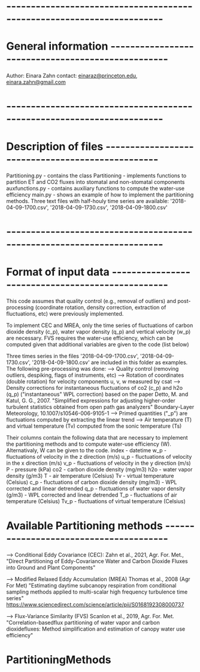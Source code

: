# ----------------------------------------------------------------------
# General information --------------------------------------------------

Author:  Einara Zahn
contact: einaraz@princeton.edu, einara.zahn@gmail.com

# ----------------------------------------------------------------------
# Description of files -------------------------------------------------

Partitioning.py - contains the class Partitioning - implements functions to
                  partition ET and CO2 fluxes into stomatal and non-stomatal components
auxfunctions.py - contains auxiliary functions to compute the water-use efficiency
main.py - shows an example of how to implement the partitioning methods. Three text files 
          with half-houly time series are available: '2018-04-09-1700.csv', '2018-04-09-1730.csv', '2018-04-09-1800.csv'

# ----------------------------------------------------------------------
# Format of input data -------------------------------------------------

This code assumes that quality control (e.g., removal of outliers) and post-processing (coordinate
rotation, density correction, extraction of fluctuations, etc) were previously implemented.

To implement CEC and MREA, only the time series of fluctuations of carbon dioxide density (c_p),
water vapor density (q_p) and vertical velocity (w_p) are necessary. FVS requires the water-use efficiency,
which can be computed given that additional variables are given to the code (list below)

Three times series in the files '2018-04-09-1700.csv', '2018-04-09-1730.csv', '2018-04-09-1800.csv'
are included in this folder as examples. The following pre-processing was done:
    --> Quality control (removing outliers, despiking, flags of instruments, etc)
    --> Rotation of coordinates (double rotation) for velocity components u, v, w measured by csat
    --> Density corrections for instantaneous fluctuations of co2 (c_p) and h2o (q_p) ("instantaneous" WPL correction) based on the paper 
                Detto, M. and Katul, G. G., 2007. "Simplified expressions for adjusting higher-order turbulent statistics obtained from open path gas analyzers"
                Boundary-Layer Meteorology, 10.1007/s10546-006-9105-1
    --> Primed quantities ("_p") are fluctuations computed by extracting the linear trend
    --> Air temperature (T) and virtual temperature (Tv) computed from the sonic temperature (Ts)


Their columns contain the following data that are necessary to implement the partitioning methods and to compute
water-use efficiency (W). Alternativaly, W can be given to the code.
   index - datetime
   w_p  - fluctuations of velocity in the z direction (m/s)
   u_p  - fluctuations of velocity in the x direction (m/s)
   v_p  - fluctuations of velocity in the y direction (m/s)
   P    - pressure (kPa)
   co2  - carbon dioxide density (mg/m3)
   h2o  - water vapor density (g/m3)
   T    - air temperature (Celsius)
   Tv   - virtual temperature (Celsius)
   c_p  - fluctuations of carbon dioxide density (mg/m3) - WPL corrected and linear detrended
   q_p  - fluctuations of water vapor density (g/m3) - WPL corrected and linear detrended
   T_p  - fluctuations of air temperature (Celsius)
   Tv_p - fluctuations of virtual temperature (Celsius)


# Available Partitioning methods ---------------------------------------

--> Conditional Eddy Covariance (CEC):
     Zahn et al., 2021, Agr. For. Met., "Direct Partitioning of Eddy-Covariance Water and Carbon Dioxide
        Fluxes into Ground and Plant Components"
                        
--> Modified Relaxed Eddy Accumulation (MREA)
     Thomas et al., 2008 (Agr For Met)
        "Estimating daytime subcanopy respiration from conditional sampling methods 
        applied to multi-scalar high frequency turbulence time series"
        https://www.sciencedirect.com/science/article/pii/S0168192308000737
        
--> Flux-Variance Similarity (FVS)
      Scanlon et al., 2019, Agr. For. Met.
        "Correlation-basedflux partitioning of water vapor and carbon dioxidefluxes: 
        Method simplification and estimation of canopy water use efficiency"
# PartitioningMethods